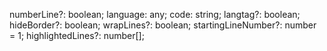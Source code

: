 numberLine?: boolean;
language: any;
code: string;
langtag?: boolean;
hideBorder?: boolean;
wrapLines?: boolean;
startingLineNumber?: number = 1;
highlightedLines?: number[];
